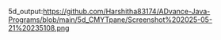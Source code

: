 5d_output:https://github.com/Harshitha83174/ADvance-Java-Programs/blob/main/5d_CMYTpane/Screenshot%202025-05-21%20235108.png
